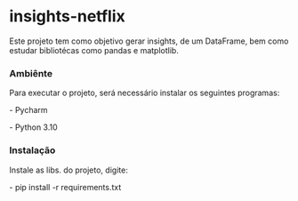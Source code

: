 # insights-netflix

<p>Este projeto tem como objetivo gerar insights, de um DataFrame, bem como estudar bibliotécas como pandas e 
matplotlib.</p>


### Ambiênte
<p>Para executar o projeto, será necessário instalar os seguintes programas:</p>
<p> - Pycharm</p>
<p>- Python 3.10</p>


### Instalação

<p>Instale as libs. do projeto, digite:</p>
<p>- pip install -r requirements.txt</p>
